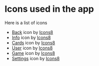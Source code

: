 # Icons used in the app

Here is a list of icons

- [Back](https://icons8.com/icon/yiR4rPf7BGje/back) icon by [Icons8](https://icons8.com)
- [Info](https://icons8.com/icon/59817/info) icon by [Icons8](https://icons8.com)
- [Cards](https://icons8.com/icon/s7JvcdBOetwT/cards) icon by [Icons8](https://icons8.com)
- [User](https://icons8.com/icon/rrtYnzKMTlUr/user) icon by [Icons8](https://icons8.com)
- [Game](https://icons8.com/icon/eIvodJbbBLyD/apple-arcade) icon by [Icons8](https://icons8.com)
- [Settings](https://icons8.com/icon/5eetrvLH3GJx/settings) icon by [Icons8](https://icons8.com)
